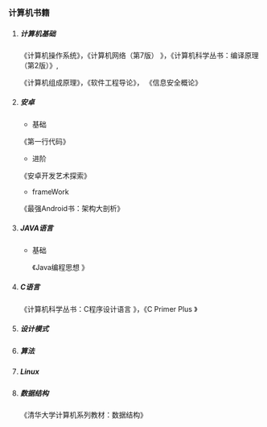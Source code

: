 ### 计算机书籍

1. ##### 计算机基础

   《计算机操作系统》，《计算机网络（第7版） 》，《计算机科学丛书：编译原理（第2版）》,

   《计算机组成原理》，《软件工程导论》， 《信息安全概论》

2. ##### 安卓

   - 基础

   《第一行代码》

   - 进阶

   《安卓开发艺术探索》

   - frameWork

   《最强Android书：架构大剖析》

3. ##### JAVA语言

   - 基础

      《Java编程思想 》

4. ##### C语言

    《计算机科学丛书：C程序设计语言 》，《C   Primer Plus 》

5. ##### 设计模式

6. ##### 算法

7. ##### Linux

8. ##### 数据结构

    《清华大学计算机系列教材：数据结构》



